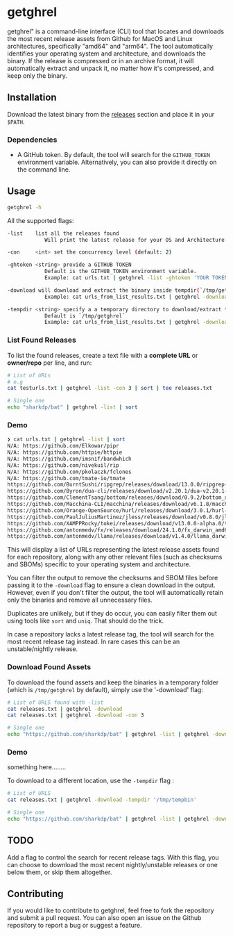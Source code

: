 # getghrel

getghrel" is a command-line interface (CLI) tool that locates and downloads the most recent release assets from Github for MacOS and Linux architectures, specifically "amd64" and "arm64". The tool automatically identifies your operating system and architecture, and downloads the binary. If the release is compressed or in an archive format, it will automatically extract and unpack it, no matter how it's compressed, and keep only the binary.

## Installation

Download the latest binary from the [releases](https://test) section and place it in your `$PATH`. 

### Dependencies

- A GitHub token. By default, the tool will search for the `GITHUB_TOKEN` environment variable. Alternatively, you can also provide it directly on the command line.

## Usage

```sh
getghrel -h
```

All the supported flags:

```sh
-list    list all the releases found
            Will print the latest release for your OS and Architecture.

-con     <int> set the concurrency level (default: 2)

-ghtoken <string> provide a GITHUB TOKEN
            Default is the GITHUB_TOKEN environment variable.
            Example: cat urls.txt | getghrel -list -ghtoken 'YOUR TOKEN' | sort

-download will download and extract the binary inside tempdir(`/tmp/getghrel`)
            Example: cat urls_from_list_results.txt | getghrel -download 

-tempdir <string> specify a a temporary directory to download/extract the binaries
            Default is `/tmp/getghrel`
            Example: cat urls_from_list_results.txt | getghrel -download -tempdir /tmp/test

```

### List Found Releases

To list the found releases, create a text file with a **complete URL** or **owner/repo** per line, and run:

```sh
# List of URLs
# e.g 
cat testurls.txt | getghrel -list -con 3 | sort | tee releases.txt

# Single one
echo "sharkdp/bat" | getghrel -list | sort
```

### Demo

```sh
❯ cat urls.txt | getghrel -list | sort                                                          
N/A: https://github.com/Elkowar/pipr
N/A: https://github.com/httpie/httpie
N/A: https://github.com/imsnif/bandwhich
N/A: https://github.com/nivekuil/rip
N/A: https://github.com/pkolaczk/fclones
N/A: https://github.com/tmate-io/tmate
https://github.com/BurntSushi/ripgrep/releases/download/13.0.0/ripgrep-13.0.0-x86_64-apple-darwin.tar.gz
https://github.com/Byron/dua-cli/releases/download/v2.20.1/dua-v2.20.1-x86_64-apple-darwin.tar.gz
https://github.com/ClementTsang/bottom/releases/download/0.9.2/bottom_x86_64-apple-darwin.tar.gz
https://github.com/Macchina-CLI/macchina/releases/download/v6.1.8/macchina-macos-x86_64
https://github.com/Orange-OpenSource/hurl/releases/download/3.0.1/hurl-3.0.1-x86_64-macos.tar.gz
https://github.com/PaulJuliusMartinez/jless/releases/download/v0.8.0/jless-v0.8.0-x86_64-apple-darwin.zip
https://github.com/XAMPPRocky/tokei/releases/download/v13.0.0-alpha.0/tokei-x86_64-apple-darwin.tar.gz
https://github.com/antonmedv/fx/releases/download/24.1.0/fx_darwin_amd64
https://github.com/antonmedv/llama/releases/download/v1.4.0/llama_darwin_amd64
```

This will display a list of URLs representing the latest release assets found for each repository, along with any other relevant files (such as checksums and SBOMs) specific to your operating system and architecture. 

You can filter the output to remove the checksums and SBOM files before passing it to the `-download` flag to ensure a clean download in the output. However, even if you don't filter the output, the tool will automatically retain only the binaries and remove all unnecessary files.

Duplicates are unlikely, but if they do occur, you can easily filter them out using tools like `sort` and `uniq`. That should do the trick.

In case a repository lacks a latest release tag, the tool will search for the most recent release tag instead. In rare cases this can be an unstable/nightly release.

### Download Found Assets

To download the found assets and keep the binaries in a temporary folder (which is `/tmp/getghrel` by default), simply use the '-download' flag:

```sh
# List of URLS found with -list
cat releases.txt | getghrel -download
cat releases.txt | getghrel -download -con 3

# Single one
echo "https://github.com/sharkdp/bat" | getghrel -list | getghrel -download
```

### Demo

something here........

To download to a different location, use the `-tempdir` flag :

```sh
# List of URLS
cat releases.txt | getghrel -download -tempdir '/tmp/tempbin'

# Single one
echo "https://github.com/sharkdp/bat" | getghrel -list | getghrel -download -tempdir '/tmp/tempbin'
```

## TODO

Add a flag to control the search for recent release tags. With this flag, you can choose to download the most recent nightly/unstable releases or one below them, or skip them altogether. 

## Contributing

If you would like to contribute to getghrel, feel free to fork the repository and submit a pull request. You can also open an issue on the Github repository to report a bug or suggest a feature.